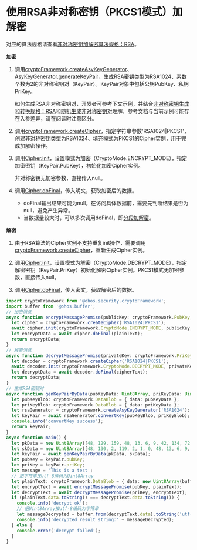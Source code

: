 # 使用RSA非对称密钥（PKCS1模式）加解密


对应的算法规格请查看[非对称密钥加解密算法规格：RSA](crypto-asym-encrypt-decrypt-spec.md#rsa)。


**加密**


1. 调用[cryptoFramework.createAsyKeyGenerator](../../reference/apis/js-apis-cryptoFramework.md#cryptoframeworkcreateasykeygenerator)、[AsyKeyGenerator.generateKeyPair](../../reference/apis/js-apis-cryptoFramework.md#generatekeypair-1)，生成RSA密钥类型为RSA1024、素数个数为2的非对称密钥对（KeyPair）。KeyPair对象中包括公钥PubKey、私钥PriKey。
   
   如何生成RSA非对称密钥对，开发者可参考下文示例，并结合[非对称密钥生成和转换规格：RSA](crypto-asym-key-generation-conversion-spec.md#rsa)和[随机生成非对称密钥对](crypto-generate-asym-key-pair-randomly.md)理解，参考文档与当前示例可能存在入参差异，请在阅读时注意区分。

2. 调用[cryptoFramework.createCipher](../../reference/apis/js-apis-cryptoFramework.md#cryptoframeworkcreatecipher)，指定字符串参数'RSA1024|PKCS1'，创建非对称密钥类型为RSA1024、填充模式为PKCS1的Cipher实例，用于完成加解密操作。

3. 调用[Cipher.init](../../reference/apis/js-apis-cryptoFramework.md#init-1)，设置模式为加密（CryptoMode.ENCRYPT_MODE），指定加密密钥（KeyPair.PubKey），初始化加密Cipher实例。
   
   非对称密钥无加密参数，直接传入null。

4. 调用[Cipher.doFinal](../../reference/apis/js-apis-cryptoFramework.md#dofinal-1)，传入明文，获取加密后的数据。
   
   - doFinal输出结果可能为null，在访问具体数据前，需要先判断结果是否为null，避免产生异常。
   - 当数据量较大时，可以多次调用doFinal，即[分段加解密](crypto-rsa-asym-encrypt-decrypt-by-segment.md)。


**解密**


1. 由于RSA算法的Cipher实例不支持重复init操作，需要调用[cryptoFramework.createCipher](../../reference/apis/js-apis-cryptoFramework.md#cryptoframeworkcreatecipher)，重新生成Cipher实例。

2. 调用[Cipher.init](../../reference/apis/js-apis-cryptoFramework.md#init-1)，设置模式为解密（CryptoMode.DECRYPT_MODE），指定解密密钥（KeyPair.PriKey）初始化解密Cipher实例。PKCS1模式无加密参数，直接传入null。

3. 调用[Cipher.doFinal](../../reference/apis/js-apis-cryptoFramework.md#dofinal-1)，传入密文，获取解密后的数据。


```ts
import cryptoFramework from '@ohos.security.cryptoFramework';
import buffer from '@ohos.buffer';
// 加密消息
async function encryptMessagePromise(publicKey: cryptoFramework.PubKey, plainText: cryptoFramework.DataBlob) {
  let cipher = cryptoFramework.createCipher('RSA1024|PKCS1');
  await cipher.init(cryptoFramework.CryptoMode.ENCRYPT_MODE, publicKey, null);
  let encryptData = await cipher.doFinal(plainText);
  return encryptData;
}
// 解密消息
async function decryptMessagePromise(privateKey: cryptoFramework.PriKey, cipherText: cryptoFramework.DataBlob) {
  let decoder = cryptoFramework.createCipher('RSA1024|PKCS1');
  await decoder.init(cryptoFramework.CryptoMode.DECRYPT_MODE, privateKey, null);
  let decryptData = await decoder.doFinal(cipherText);
  return decryptData;
}
// 生成RSA密钥对
async function genKeyPairByData(pubKeyData: Uint8Array, priKeyData: Uint8Array) {
  let pubKeyBlob: cryptoFramework.DataBlob = { data: pubKeyData };
  let priKeyBlob: cryptoFramework.DataBlob = { data: priKeyData };
  let rsaGenerator = cryptoFramework.createAsyKeyGenerator('RSA1024');
  let keyPair = await rsaGenerator.convertKey(pubKeyBlob, priKeyBlob);
  console.info('convertKey success');
  return keyPair;
}
async function main() {
  let pkData = new Uint8Array([48, 129, 159, 48, 13, 6, 9, 42, 134, 72, 134, 247, 13, 1, 1, 1, 5, 0, 3, 129, 141, 0, 48, 129, 137, 2, 129, 129, 0, 197, 64, 10, 198, 14, 110, 65, 92, 206, 35, 28, 123, 153, 24, 134, 255, 145, 74, 42, 173, 40, 215, 146, 58, 143, 46, 10, 195, 154, 160, 69, 196, 220, 152, 179, 44, 111, 200, 84, 78, 215, 73, 210, 181, 12, 29, 70, 68, 36, 135, 153, 89, 230, 202, 130, 212, 111, 243, 234, 92, 131, 62, 145, 50, 73, 48, 104, 245, 46, 70, 45, 157, 147, 143, 140, 162, 156, 216, 220, 49, 121, 142, 194, 33, 223, 201, 0, 16, 163, 210, 240, 118, 92, 147, 121, 220, 17, 114, 24, 52, 125, 135, 176, 88, 21, 83, 86, 17, 156, 88, 250, 48, 79, 86, 128, 248, 105, 208, 133, 140, 13, 153, 164, 191, 136, 164, 44, 53, 2, 3, 1, 0, 1]);
  let skData = new Uint8Array([48, 130, 2, 119, 2, 1, 0, 48, 13, 6, 9, 42, 134, 72, 134, 247, 13, 1, 1, 1, 5, 0, 4, 130, 2, 97, 48, 130, 2, 93, 2, 1, 0, 2, 129, 129, 0, 197, 64, 10, 198, 14, 110, 65, 92, 206, 35, 28, 123, 153, 24, 134, 255, 145, 74, 42, 173, 40, 215, 146, 58, 143, 46, 10, 195, 154, 160, 69, 196, 220, 152, 179, 44, 111, 200, 84, 78, 215, 73, 210, 181, 12, 29, 70, 68, 36, 135, 153, 89, 230, 202, 130, 212, 111, 243, 234, 92, 131, 62, 145, 50, 73, 48, 104, 245, 46, 70, 45, 157, 147, 143, 140, 162, 156, 216, 220, 49, 121, 142, 194, 33, 223, 201, 0, 16, 163, 210, 240, 118, 92, 147, 121, 220, 17, 114, 24, 52, 125, 135, 176, 88, 21, 83, 86, 17, 156, 88, 250, 48, 79, 86, 128, 248, 105, 208, 133, 140, 13, 153, 164, 191, 136, 164, 44, 53, 2, 3, 1, 0, 1, 2, 129, 128, 70, 75, 184, 139, 53, 1, 94, 17, 240, 244, 218, 101, 193, 253, 215, 190, 164, 204, 197, 192, 200, 89, 107, 39, 171, 119, 65, 38, 204, 168, 105, 180, 234, 217, 16, 161, 185, 132, 175, 103, 25, 154, 153, 153, 36, 36, 26, 178, 150, 66, 45, 8, 185, 19, 90, 228, 210, 177, 30, 200, 177, 141, 78, 184, 248, 59, 113, 154, 145, 73, 160, 24, 73, 157, 86, 207, 186, 32, 95, 200, 106, 252, 107, 69, 170, 193, 216, 196, 181, 142, 74, 203, 15, 18, 89, 228, 152, 19, 239, 21, 233, 98, 121, 214, 57, 187, 111, 239, 223, 248, 199, 70, 223, 108, 108, 113, 234, 144, 155, 95, 246, 144, 244, 122, 39, 55, 127, 81, 2, 65, 0, 246, 96, 188, 0, 0, 104, 221, 105, 139, 144, 63, 175, 209, 87, 179, 162, 88, 192, 99, 82, 125, 53, 54, 48, 70, 245, 239, 37, 15, 242, 247, 84, 115, 187, 196, 95, 156, 40, 165, 60, 64, 102, 13, 229, 243, 2, 149, 0, 232, 226, 221, 192, 95, 11, 12, 208, 5, 181, 98, 62, 210, 190, 141, 235, 2, 65, 0, 204, 244, 34, 10, 105, 80, 76, 116, 163, 35, 231, 168, 187, 206, 189, 101, 215, 103, 80, 115, 86, 11, 34, 127, 203, 114, 84, 188, 121, 174, 169, 31, 142, 2, 182, 27, 140, 225, 157, 227, 71, 98, 15, 203, 187, 213, 5, 190, 20, 121, 8, 30, 193, 100, 232, 101, 141, 8, 124, 20, 29, 78, 6, 95, 2, 65, 0, 204, 43, 225, 224, 6, 118, 224, 117, 100, 200, 199, 94, 70, 23, 109, 175, 173, 232, 208, 230, 61, 8, 105, 189, 156, 48, 150, 91, 154, 89, 248, 136, 173, 215, 254, 166, 84, 220, 130, 1, 234, 68, 40, 100, 84, 251, 224, 202, 254, 51, 115, 28, 198, 38, 124, 25, 175, 129, 94, 199, 61, 17, 216, 189, 2, 64, 72, 230, 129, 129, 48, 138, 134, 87, 106, 123, 231, 247, 165, 173, 216, 194, 115, 198, 228, 223, 209, 120, 46, 114, 68, 92, 75, 117, 170, 214, 140, 131, 147, 208, 181, 19, 193, 157, 178, 186, 87, 246, 178, 101, 166, 79, 20, 54, 211, 51, 101, 199, 2, 197, 48, 192, 134, 84, 193, 69, 170, 82, 201, 131, 2, 65, 0, 213, 165, 55, 166, 131, 210, 195, 56, 250, 147, 195, 61, 205, 208, 189, 185, 40, 52, 50, 119, 137, 23, 246, 46, 220, 108, 52, 23, 152, 154, 94, 32, 144, 195, 184, 249, 21, 168, 12, 57, 222, 18, 60, 117, 81, 157, 72, 30, 155, 190, 165, 242, 228, 139, 240, 184, 145, 170, 103, 210, 160, 161, 135, 13]);
  let keyPair = await genKeyPairByData(pkData, skData);
  let pubKey = keyPair.pubKey;
  let priKey = keyPair.priKey;
  let message = 'This is a test';
  // 把字符串按utf-8解码为Uint8Array
  let plainText: cryptoFramework.DataBlob = { data: new Uint8Array(buffer.from(message, 'utf-8').buffer) };
  let encryptText = await encryptMessagePromise(pubKey, plainText);
  let decryptText = await decryptMessagePromise(priKey, encryptText);
  if (plainText.data.toString() === decryptText.data.toString()) {
    console.info('decrypt ok');
    // 把Uint8Array按utf-8编码为字符串
    let messageDecrypted = buffer.from(decryptText.data).toString('utf-8');
    console.info('decrypted result string:' + messageDecrypted);
  } else {
    console.error('decrypt failed');
  }
}
```

